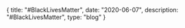 {
  title: "#BlackLivesMatter",
  date:  "2020-06-07",
  description: "#BlackLivesMatter",
  type: "blog"
}

<script src="https://unpkg.com/i-stand/black-lives.js" type="module"></script>

<section>
  <black-lives></black-lives>
</section>
